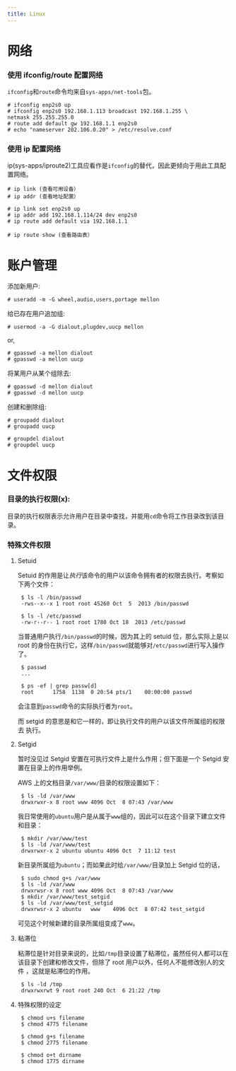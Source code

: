 ```yaml
---
title: Linux
---
```



网络
====

### 使用 ifconfig/route 配置网络

`ifconfig`和`route`命令均来自`sys-apps/net-tools`包。

	# ifconfig enp2s0 up
	# ifconfig enp2s0 192.168.1.113 broadcast 192.168.1.255 \
	netmask 255.255.255.0
	# route add default gw 192.168.1.1 enp2s0
	# echo "nameserver 202.106.0.20" > /etc/resolve.conf

### 使用 ip 配置网络

ip(sys-apps/iproute2)工具应看作是`ifconfig`的替代，因此更倾向于用此工具配置网络。

	# ip link (查看可用设备）
	# ip addr (查看地址配置）
	
	# ip link set enp2s0 up
	# ip addr add 192.168.1.114/24 dev enp2s0
	# ip route add default via 192.168.1.1

	# ip route show (查看路由表）



账户管理
========

添加新用户:

	# useradd -m -G wheel,audio,users,portage mellon

给已存在用户追加组:

	# usermod -a -G dialout,plugdev,uucp mellon

or,

	# gpasswd -a mellon dialout
	# gpasswd -a mellon uucp

将某用户从某个组除去:

	# gpasswd -d mellon dialout
	# gpasswd -d mellon uucp

创建和删除组:

	# groupadd dialout
	# groupadd uucp

	# groupdel dialout
	# groupdel uucp



文件权限
========

### 目录的执行权限(x):

目录的执行权限表示允许用户在目录中查找，并能用`cd`命令将工作目录改到该目录。

### 特殊文件权限

1. Setuid 

	Setuid 的作用是让*执行*该命令的用户以该命令拥有者的权限去执行。考察如	   下两个文件：

		$ ls -l /bin/passwd
		-rws--x--x 1 root root 45260 Oct  5  2013 /bin/passwd

		$ ls -l /etc/passwd
		-rw-r--r-- 1 root root 1780 Oct 18  2013 /etc/passwd

	当普通用户执行`/bin/passwd`的时候，因为其上的 setuid 位，那么实际上是以    root 的身份在执行它，这样`/bin/passwd`就能够对`/etc/passwd`进行写入操作    了。

		$ passwd
		...

		$ ps -ef | grep passw[d]
		root      1758  1138  0 20:54 pts/1    00:00:00 passwd

	会注意到`passwd`命令的实际执行者为`root`。

	而 setgid 的意思是和它一样的，即让执行文件的用户以该文件所属组的权限去     执行。


2. Setgid

	暂时没见过 Setgid 安置在可执行文件上是什么作用；但下面是一个 Setgid 安     置在目录上的作用举例。

	AWS 上的文档目录`/var/www/`目录的权限设置如下：

		$ ls -ld /var/www
		drwxrwxr-x 8 root www 4096 Oct  8 07:43 /var/www

	我日常使用的`ubuntu`用户是从属于`www`组的，因此可以在这个目录下建立文件    和目录：

		$ mkdir /var/www/test
		$ ls -ld /var/www/test
		drwxrwxr-x 2 ubuntu ubuntu 4096 Oct  7 11:12 test

	新目录所属组为`ubuntu`；而如果此时给`/var/www/`目录加上 Setgid 位的话，

		$ sudo chmod g+s /var/www
		$ ls -ld /var/www
		drwxrwsr-x 8 root www 4096 Oct  8 07:43 /var/www
		$ mkdir /var/www/test_setgid
		$ ls -ld /var/www/test_setgid
		drwxrwsr-x 2 ubuntu   www    4096 Oct  8 07:42 test_setgid

	可见这个时候新建的目录所属组变成了`www`。


3. 粘滞位

	粘滞位是针对目录来说的，比如`/tmp`目录设置了粘滞位，虽然任何人都可以在     该目录下创建和修改文件，但除了 root 用户以外，任何人不能修改别人的文件	  ，这就是粘滞位的作用。

		$ ls -ld /tmp
		drwxrwxrwt 9 root root 240 Oct  6 21:22 /tmp

4. 特殊权限的设定 

		$ chmod u+s filename
		$ chmod 4775 filename

		$ chmod g+s filename
		$ chmod 2775 filename

		$ chmod o+t dirname
		$ chmod 1775 dirname



